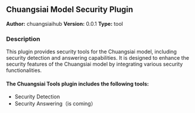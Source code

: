 ## Chuangsiai Model Security Plugin

**Author:** chuangsiaihub
**Version:** 0.0.1
**Type:** tool

### Description

This plugin provides security tools for the Chuangsiai model, including security detection and answering capabilities. It is designed to enhance the security features of the Chuangsiai model by integrating various security functionalities.

#### The Chuangsiai Tools plugin includes the following tools:

- Security Detection
- Security Answering（is coming）
